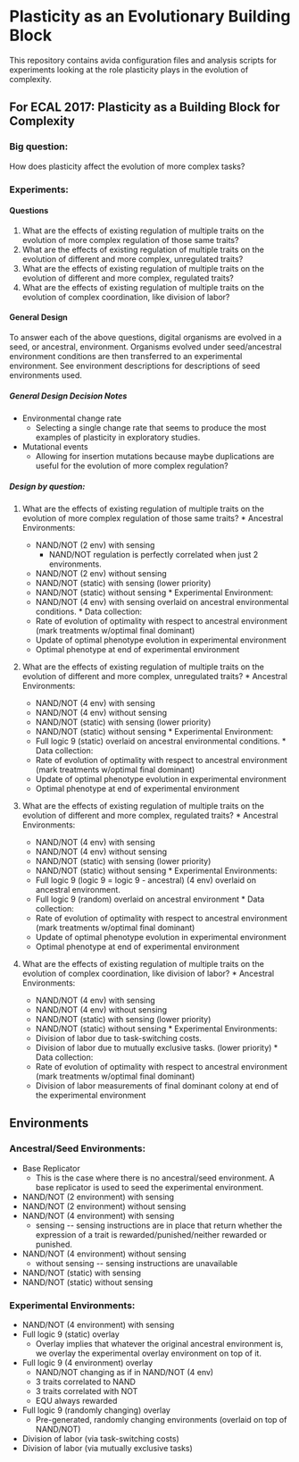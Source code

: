 # Plasticity as an Evolutionary Building Block
This repository contains avida configuration files and analysis scripts for experiments looking at the role plasticity plays in the evolution of complexity.

## For ECAL 2017: Plasticity as a Building Block for Complexity
### Big question:
How does plasticity affect the evolution of more complex tasks?

### Experiments:
#### Questions
  1. What are the effects of existing regulation of multiple traits on the evolution of more complex regulation of those same traits?
  2. What are the effects of existing regulation of multiple traits on the evolution of different and more complex, unregulated traits?
  3. What are the effects of existing regulation of multiple traits on the evolution of different and more complex, regulated traits?
  4. What are the effects of existing regulation of multiple traits on the evolution of complex coordination, like division of labor?

#### General Design
To answer each of the above questions, digital organisms are evolved in a seed, or ancestral, environment. Organisms evolved under seed/ancestral environment conditions are then transferred to an experimental environment. See environment descriptions for descriptions of seed environments used.

##### General Design Decision Notes
  * Environmental change rate
    - Selecting a single change rate that seems to produce the most examples of plasticity in exploratory studies.
  * Mutational events
    - Allowing for insertion mutations because maybe duplications are useful for the evolution of more complex regulation?


##### Design by question:
  1. What are the effects of existing regulation of multiple traits on the evolution of more complex regulation of those same traits?
    * Ancestral Environments:
      - NAND/NOT (2 env) with sensing
        - NAND/NOT regulation is perfectly correlated when just 2 environments.
      - NAND/NOT (2 env) without sensing
      - NAND/NOT (static) with sensing (lower priority)
      - NAND/NOT (static) without sensing
    * Experimental Environment:
      - NAND/NOT (4 env) with sensing overlaid on ancestral environmental conditions.
    * Data collection:
     - Rate of evolution of optimality with respect to ancestral environment (mark treatments w/optimal final dominant)
     - Update of optimal phenotype evolution in experimental environment
     - Optimal phenotype at end of experimental environment

  2. What are the effects of existing regulation of multiple traits on the evolution of different and more complex, unregulated traits?
    * Ancestral Environments:
      - NAND/NOT (4 env) with sensing
      - NAND/NOT (4 env) without sensing
      - NAND/NOT (static) with sensing (lower priority)
      - NAND/NOT (static) without sensing
    * Experimental Environment:
      - Full logic 9 (static) overlaid on ancestral environmental conditions.
    * Data collection:
      - Rate of evolution of optimality with respect to ancestral environment (mark treatments w/optimal final dominant)
      - Update of optimal phenotype evolution in experimental environment
      - Optimal phenotype at end of experimental environment

  3. What are the effects of existing regulation of multiple traits on the evolution of different and more complex, regulated traits?
    * Ancestral Environments:
      - NAND/NOT (4 env) with sensing
      - NAND/NOT (4 env) without sensing
      - NAND/NOT (static) with sensing (lower priority)
      - NAND/NOT (static) without sensing
    * Experimental Environments:
      - Full logic 9 (logic 9 = logic 9 - ancestral) (4 env) overlaid on ancestral environment.
      - Full logic 9 (random) overlaid on ancestral environment
    * Data collection:
      - Rate of evolution of optimality with respect to ancestral environment (mark treatments w/optimal final dominant)
      - Update of optimal phenotype evolution in experimental environment
      - Optimal phenotype at end of experimental environment

  4. What are the effects of existing regulation of multiple traits on the evolution of complex coordination, like division of labor?
    * Ancestral Environments:
      - NAND/NOT (4 env) with sensing
      - NAND/NOT (4 env) without sensing
      - NAND/NOT (static) with sensing (lower priority)
      - NAND/NOT (static) without sensing
    * Experimental Environments:
      - Division of labor due to task-switching costs.
      - Division of labor due to mutually exclusive tasks. (lower priority)
    * Data collection:
      - Rate of evolution of optimality with respect to ancestral environment (mark treatments w/optimal final dominant)
      - Division of labor measurements of final dominant colony at end of the experimental environment

## Environments

### Ancestral/Seed Environments:
  * Base Replicator
    - This is the case where there is no ancestral/seed environment. A base replicator is used to seed the experimental environment.
  * NAND/NOT (2 environment) with sensing
  * NAND/NOT (2 environment) without sensing
  * NAND/NOT (4 environment) with sensing
    * sensing -- sensing instructions are in place that return whether the expression of a trait is rewarded/punished/neither rewarded or punished.
  * NAND/NOT (4 environment) without sensing
    * without sensing -- sensing instructions are unavailable
  * NAND/NOT (static) with sensing
  * NAND/NOT (static) without sensing

### Experimental Environments:
  * NAND/NOT (4 environment) with sensing
  * Full logic 9 (static) overlay
    * Overlay implies that whatever the original ancestral environment is, we overlay the experimental overlay environment on top of it.
  * Full logic 9 (4 environment) overlay
    * NAND/NOT changing as if in NAND/NOT (4 env)
    * 3 traits correlated to NAND
    * 3 traits correlated with NOT
    * EQU always rewarded
  * Full logic 9 (randomly changing) overlay
    * Pre-generated, randomly changing environments (overlaid on top of NAND/NOT)
  * Division of labor (via task-switching costs)
  * Division of labor (via mutually exclusive tasks)
